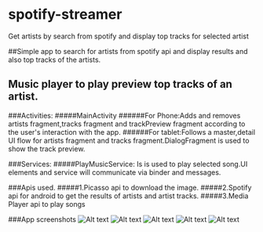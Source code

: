 # spotify-streamer
Get artists by search from spotify and display top tracks for selected artist

##Simple app to search for artists from spotify api and display results and also top tracks of the artists.
## Music player to play preview top tracks of an artist.

###Activities:
#####MainActivity
######For Phone:Adds and removes artists fragment,tracks fragment and trackPreview fragment according to the user's interaction with the app.
######For tablet:Follows a master,detail UI flow for artists fragment and tracks fragment.DialogFragment is used to show the track preview.

###Services:
#####PlayMusicService: Is is used to play selected song.UI elements and service will communicate via binder and messages. 


###Apis used.
#####1.Picasso api to download the image.
#####2.Spotify api for android to get the results of artists and artist tracks.
#####3.Media Player api to play songs

###App screenshots
![Alt text](https://cloud.githubusercontent.com/assets/7348020/7995639/e7e10f5a-0ae5-11e5-898a-7eead6ea27f1.png)
![Alt text](https://cloud.githubusercontent.com/assets/7348020/7995640/e96adfd6-0ae5-11e5-8131-3e59904bfc0d.png)
![Alt text](https://cloud.githubusercontent.com/assets/7348020/8032816/46322436-0da7-11e5-811a-834b8017d6a2.jpg)
![Alt text](https://cloud.githubusercontent.com/assets/7348020/8032818/4634c56a-0da7-11e5-84c3-1e2b82151749.png)
![Alt text](https://cloud.githubusercontent.com/assets/7348020/8032817/463290a6-0da7-11e5-9660-e82f8302ff51.jpg)



